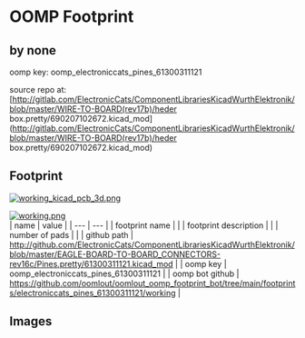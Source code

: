 # OOMP Footprint  
##   by none  
  
oomp key: oomp_electroniccats_pines_61300311121  
  
source repo at: [http://gitlab.com/ElectronicCats/ComponentLibrariesKicadWurthElektronik/blob/master/WIRE-TO-BOARD(rev17b)/heder box.pretty/690207102672.kicad_mod](http://gitlab.com/ElectronicCats/ComponentLibrariesKicadWurthElektronik/blob/master/WIRE-TO-BOARD(rev17b)/heder box.pretty/690207102672.kicad_mod)  
## Footprint  
  
[![working_kicad_pcb_3d.png](working_kicad_pcb_3d_600.png)](working_kicad_pcb_3d.png)  
  
[![working.png](working_600.png)](working.png)  
| name | value | 
| --- | --- | 
| footprint name |  | 
| footprint description |  | 
| number of pads |  | 
| github path | http://github.com/ElectronicCats/ComponentLibrariesKicadWurthElektronik/blob/master/EAGLE-BOARD-TO-BOARD_CONNECTORS-rev16c/Pines.pretty/61300311121.kicad_mod | 
| oomp key | oomp_electroniccats_pines_61300311121 | 
| oomp bot github | https://github.com/oomlout/oomlout_oomp_footprint_bot/tree/main/footprints/electroniccats_pines_61300311121/working | 
## Images  
